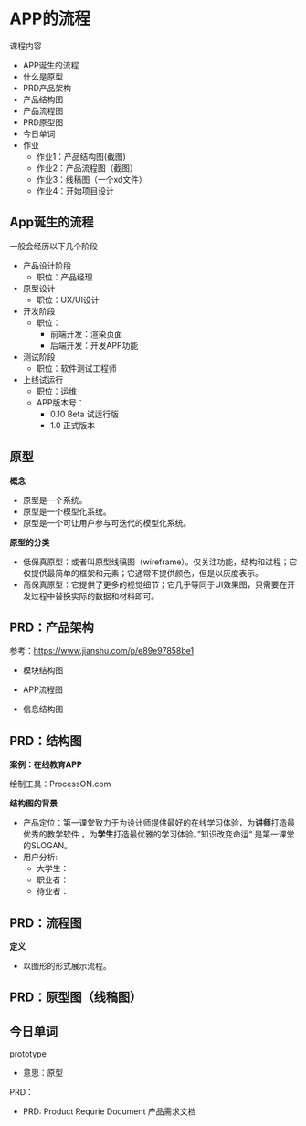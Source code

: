# APP的流程

课程内容

- APP诞生的流程
- 什么是原型
- PRD产品架构
- 产品结构图
- 产品流程图
- PRD原型图
- 今日单词
- 作业
  - 作业1：产品结构图(截图)
  - 作业2：产品流程图（截图）
  - 作业3：线稿图（一个xd文件）
  - 作业4：开始项目设计





## App诞生的流程

一般会经历以下几个阶段

- 产品设计阶段
  - 职位：产品经理
- 原型设计
  - 职位：UX/UI设计
- 开发阶段
  - 职位：
    - 前端开发：渲染页面
    - 后端开发：开发APP功能
- 测试阶段
  - 职位：软件测试工程师
- 上线试运行
  - 职位：运维
  - APP版本号：
    - 0.10 Beta  试运行版
    - 1.0 正式版本

## 原型

**概念**

- 原型是一个系统。
- 原型是一个模型化系统。
- 原型是一个可让用户参与可迭代的模型化系统。

**原型的分类**

- 低保真原型：或者叫原型线稿图（wireframe）。仅关注功能，结构和过程；它仅提供最简单的框架和元素；它通常不提供颜色，但是以灰度表示。
- 高保真原型：它提供了更多的视觉细节；它几乎等同于UI效果图，只需要在开发过程中替换实际的数据和材料即可。

## PRD：产品架构

参考：https://www.jianshu.com/p/e89e97858be1

- 模块结构图

- APP流程图

- 信息结构图

## PRD：结构图

**案例：在线教育APP**

绘制工具：ProcessON.com

**结构图的背景**

- 产品定位：第一课堂致力于为设计师提供最好的在线学习体验，为**讲师**打造最优秀的教学软件 ，为**学生**打造最优雅的学习体验。”知识改变命运“ 是第一课堂的SLOGAN。
- 用户分析: 
  - 大学生：
  - 职业者：
  - 待业者：

## PRD：流程图

**定义**

- 以图形的形式展示流程。

## PRD：原型图（线稿图）



### 



## 今日单词

prototype

- 意思：原型

PRD：

 - PRD: Product Requrie Document 产品需求文档

   

